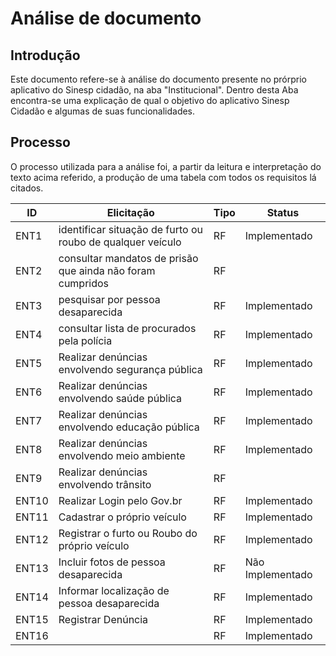 # Análise de documento

## Introdução
Este documento refere-se à análise do documento presente no prórprio aplicativo do Sinesp cidadão, na aba "Institucional". Dentro desta Aba encontra-se uma explicação de qual o objetivo do aplicativo Sinesp Cidadão e algumas de suas funcionalidades.

## Processo
O processo utilizada para a análise foi, a partir da leitura e interpretação do texto acima referido, a produção de uma tabela com todos os requisitos lá citados.


| ID | Elicitação | Tipo | Status |
| ---- | ---- |---- |---- |
| ENT1 | identificar situação de furto ou roubo de qualquer veículo | RF| Implementado|
| ENT2 | consultar mandatos de prisão que ainda não foram cumpridos| RF||Implementado
| ENT3 | pesquisar por pessoa desaparecida | RF|Implementado|
| ENT4 | consultar lista de procurados pela polícia | RF|Implementado|
| ENT5 | Realizar denúncias envolvendo segurança pública | RF|Implementado|
| ENT6 | Realizar denúncias envolvendo saúde pública | RF|Implementado|
| ENT7 | Realizar denúncias envolvendo educação pública| RF|Implementado|
| ENT8 | Realizar denúncias envolvendo meio ambiente | RF|Implementado|
| ENT9 | Realizar denúncias envolvendo trânsito | RF||Implementado|
| ENT10 | Realizar Login pelo Gov.br| RF| Implementado|
| ENT11 | Cadastrar o próprio veículo | RF| Implementado|
| ENT12 | Registrar o furto ou Roubo do próprio veículo | RF|  Implementado|
| ENT13 | Incluir fotos de pessoa desaparecida | RF| Não Implementado|
| ENT14 | Informar localização de pessoa desaparecida | RF| Implementado|
| ENT15 | Registrar Denúncia | RF| Implementado|
| ENT16 |  | RF|  Implementado|


